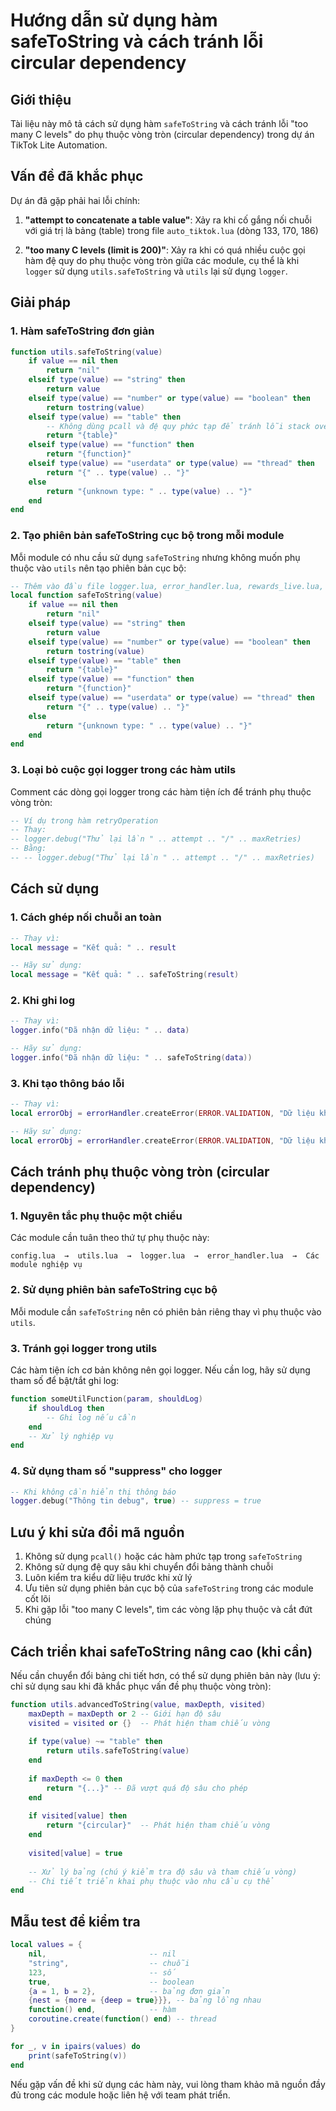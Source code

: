# Hướng dẫn sử dụng hàm safeToString và cách tránh lỗi circular dependency

## Giới thiệu

Tài liệu này mô tả cách sử dụng hàm `safeToString` và cách tránh lỗi "too many C levels" do phụ thuộc vòng tròn (circular dependency) trong dự án TikTok Lite Automation.

## Vấn đề đã khắc phục

Dự án đã gặp phải hai lỗi chính:

1. **"attempt to concatenate a table value"**: Xảy ra khi cố gắng nối chuỗi với giá trị là bảng (table) trong file `auto_tiktok.lua` (dòng 133, 170, 186)

2. **"too many C levels (limit is 200)"**: Xảy ra khi có quá nhiều cuộc gọi hàm đệ quy do phụ thuộc vòng tròn giữa các module, cụ thể là khi `logger` sử dụng `utils.safeToString` và `utils` lại sử dụng `logger`.

## Giải pháp

### 1. Hàm safeToString đơn giản

```lua
function utils.safeToString(value)
    if value == nil then
        return "nil"
    elseif type(value) == "string" then
        return value
    elseif type(value) == "number" or type(value) == "boolean" then
        return tostring(value)
    elseif type(value) == "table" then
        -- Không dùng pcall và đệ quy phức tạp để tránh lỗi stack overflow
        return "{table}"
    elseif type(value) == "function" then
        return "{function}"
    elseif type(value) == "userdata" or type(value) == "thread" then
        return "{" .. type(value) .. "}"
    else
        return "{unknown type: " .. type(value) .. "}"
    end
end
```

### 2. Tạo phiên bản safeToString cục bộ trong mỗi module

Mỗi module có nhu cầu sử dụng `safeToString` nhưng không muốn phụ thuộc vào `utils` nên tạo phiên bản cục bộ:

```lua
-- Thêm vào đầu file logger.lua, error_handler.lua, rewards_live.lua, auto_tiktok.lua
local function safeToString(value)
    if value == nil then
        return "nil"
    elseif type(value) == "string" then
        return value
    elseif type(value) == "number" or type(value) == "boolean" then
        return tostring(value)
    elseif type(value) == "table" then
        return "{table}"
    elseif type(value) == "function" then
        return "{function}"
    elseif type(value) == "userdata" or type(value) == "thread" then
        return "{" .. type(value) .. "}"
    else
        return "{unknown type: " .. type(value) .. "}"
    end
end
```

### 3. Loại bỏ cuộc gọi logger trong các hàm utils

Comment các dòng gọi logger trong các hàm tiện ích để tránh phụ thuộc vòng tròn:

```lua
-- Ví dụ trong hàm retryOperation
-- Thay:
-- logger.debug("Thử lại lần " .. attempt .. "/" .. maxRetries)
-- Bằng:
-- -- logger.debug("Thử lại lần " .. attempt .. "/" .. maxRetries)
```

## Cách sử dụng

### 1. Cách ghép nối chuỗi an toàn

```lua
-- Thay vì:
local message = "Kết quả: " .. result

-- Hãy sử dụng:
local message = "Kết quả: " .. safeToString(result)
```

### 2. Khi ghi log

```lua
-- Thay vì:
logger.info("Đã nhận dữ liệu: " .. data)

-- Hãy sử dụng:
logger.info("Đã nhận dữ liệu: " .. safeToString(data))
```

### 3. Khi tạo thông báo lỗi

```lua
-- Thay vì:
local errorObj = errorHandler.createError(ERROR.VALIDATION, "Dữ liệu không hợp lệ: " .. data)

-- Hãy sử dụng:
local errorObj = errorHandler.createError(ERROR.VALIDATION, "Dữ liệu không hợp lệ: " .. safeToString(data))
```

## Cách tránh phụ thuộc vòng tròn (circular dependency)

### 1. Nguyên tắc phụ thuộc một chiều

Các module cần tuân theo thứ tự phụ thuộc này:

```
config.lua  →  utils.lua  →  logger.lua  →  error_handler.lua  →  Các module nghiệp vụ
```

### 2. Sử dụng phiên bản safeToString cục bộ

Mỗi module cần `safeToString` nên có phiên bản riêng thay vì phụ thuộc vào `utils`.

### 3. Tránh gọi logger trong utils

Các hàm tiện ích cơ bản không nên gọi logger. Nếu cần log, hãy sử dụng tham số để bật/tắt ghi log:

```lua
function someUtilFunction(param, shouldLog)
    if shouldLog then
        -- Ghi log nếu cần
    end
    -- Xử lý nghiệp vụ
end
```

### 4. Sử dụng tham số "suppress" cho logger

```lua
-- Khi không cần hiển thị thông báo
logger.debug("Thông tin debug", true) -- suppress = true
```

## Lưu ý khi sửa đổi mã nguồn

1. Không sử dụng `pcall()` hoặc các hàm phức tạp trong `safeToString`
2. Không sử dụng đệ quy sâu khi chuyển đổi bảng thành chuỗi
3. Luôn kiểm tra kiểu dữ liệu trước khi xử lý
4. Ưu tiên sử dụng phiên bản cục bộ của `safeToString` trong các module cốt lõi
5. Khi gặp lỗi "too many C levels", tìm các vòng lặp phụ thuộc và cắt đứt chúng

## Cách triển khai safeToString nâng cao (khi cần)

Nếu cần chuyển đổi bảng chi tiết hơn, có thể sử dụng phiên bản này (lưu ý: chỉ sử dụng sau khi đã khắc phục vấn đề phụ thuộc vòng tròn):

```lua
function utils.advancedToString(value, maxDepth, visited)
    maxDepth = maxDepth or 2 -- Giới hạn độ sâu
    visited = visited or {}  -- Phát hiện tham chiếu vòng
    
    if type(value) ~= "table" then
        return utils.safeToString(value)
    end
    
    if maxDepth <= 0 then
        return "{...}" -- Đã vượt quá độ sâu cho phép
    end
    
    if visited[value] then
        return "{circular}"  -- Phát hiện tham chiếu vòng
    end
    
    visited[value] = true
    
    -- Xử lý bảng (chú ý kiểm tra độ sâu và tham chiếu vòng)
    -- Chi tiết triển khai phụ thuộc vào nhu cầu cụ thể
end
```

## Mẫu test để kiểm tra

```lua
local values = {
    nil,                       -- nil
    "string",                  -- chuỗi
    123,                       -- số
    true,                      -- boolean
    {a = 1, b = 2},            -- bảng đơn giản
    {nest = {more = {deep = true}}}, -- bảng lồng nhau
    function() end,            -- hàm
    coroutine.create(function() end) -- thread
}

for _, v in ipairs(values) do
    print(safeToString(v))
end
```

Nếu gặp vấn đề khi sử dụng các hàm này, vui lòng tham khảo mã nguồn đầy đủ trong các module hoặc liên hệ với team phát triển. 